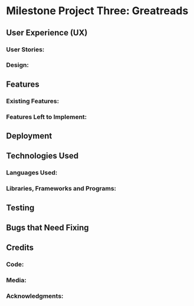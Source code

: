 # Milestone Project Three: Greatreads

## User Experience (UX)
### User Stories:

### Design:

## Features
### Existing Features:

### Features Left to Implement:

## Deployment


## Technologies Used
### Languages Used:

### Libraries, Frameworks and Programs:

## Testing

## Bugs that Need Fixing

## Credits
### Code:

### Media:

### Acknowledgments:

